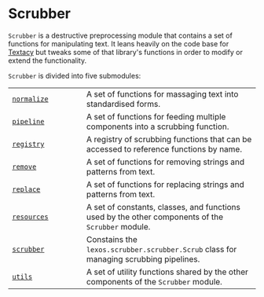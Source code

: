 # Scrubber

`Scrubber` is a destructive preprocessing module that contains a set of functions for manipulating text. It leans heavily on the code base for <a href="https://github.com/chartbeat-labs/textacy/" target="_blank">Textacy</a> but tweaks some of that library's functions in order to modify or extend the functionality.

`Scrubber` is divided into five submodules:

<table>
    <colgroup>
        <col style="width: 30%">
        <col style="width: 70%">
    </colgroup>
    <tbody>
        <tr class="row-odd">
            <td><a href="http://localhost:8000/site/api/scrubber/normalize/" title="lexos.scrubber.normalize"><code>normalize</code></a></td>
            <td>A set of functions for massaging text into standardised forms.</td>
        </tr>
        <tr class="row-even">
            <td><a href=".http://localhost:8000/site/api/scrubber/pipeline/" title="lexos.scrubber.pipeline"><code>pipeline</code></a></td>
            <td>A set of functions for feeding multiple components into a
            scrubbing function.</td>
        </tr>
        <tr class="row-odd">
            <td><a href="http://localhost:8000/site/api/scrubber/registry/" title="lexos.scrubber.registry"><code>registry</code></a></td>
            <td>A registry of scrubbing functions that can be accessed to
            reference functions by name.</td>
        </tr>
        <tr class="row-even">
            <td><a href="http://localhost:8000/site/api/scrubber/remove" title="lexos.scrubber.remove"><code>remove</code></a></td>
            <td>A set of functions for removing strings and patterns from text.</td>
        </tr>
        <tr class="row-odd">
            <td><a href="http://localhost:8000/site/api/scrubber/replace/" title="lexos.scrubber.replace"><code>replace</code></a></td>
            <td>A set of functions for replacing strings and patterns from text.</td>
        </tr>
        <tr class="row-even">
            <td><a href="http://localhost:8000/site/api/scrubber/resources/" title="lexos.scrubber.resources"><code>resources</code></a></td>
            <td>A set of constants, classes, and functions used by the other components of the <code>Scrubber</code> module.</td>
        </tr>
        <tr class="row-odd">
            <td><a href="http://localhost:8000/site/api/scrubber/scrubber/" title="lexos.scrubber.scrubber"><code>scrubber</code></a></td>
            <td>Constains the <code>lexos.scrubber.scrubber.Scrub</code> class for managing scrubbing pipelines.</td>
        </tr>
        <tr class="row-even">
            <td><a href="http://localhost:8000/site/api/scrubber/utils/" title="lexos.scrubber.utils"><code>utils</code></a></td>
            <td>A set of utility functions shared by the other components of the <code>Scrubber</code> module.</td>
        </tr>
    </tbody>
</table>
